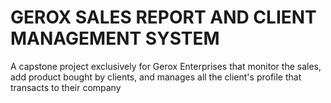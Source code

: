 # GEROX SALES REPORT AND CLIENT MANAGEMENT SYSTEM
A capstone project exclusively for Gerox Enterprises that monitor the sales, add product bought by clients, and manages all the client's profile that transacts to their company
